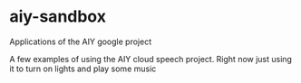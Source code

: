 # aiy-sandbox
Applications of the AIY google project

A few examples of using the AIY cloud speech project. Right now just using it to turn on lights and play some music 
